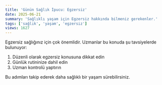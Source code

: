 ```yaml
---
title: 'Günün Sağlık İpucu: Egzersiz'
date: 2025-06-21
summary: 'Sağlıklı yaşam için Egzersiz hakkında bilmeniz gerekenler.'
tags: ['sağlık', 'yaşam', 'egzersiz']
views: 1627
---
```


Egzersiz sağlığınız için çok önemlidir. Uzmanlar bu konuda şu tavsiyelerde bulunuyor:

1. Düzenli olarak egzersiz konusuna dikkat edin
2. Günlük rutininize dahil edin
3. Uzman kontrolü yaptırın

Bu adımları takip ederek daha sağlıklı bir yaşam sürebilirsiniz.